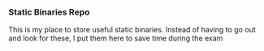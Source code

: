 ### Static Binaries Repo
This is my place to store useful static binaries. Instead of having to go out and look for these, I put them here to save time during the exam
